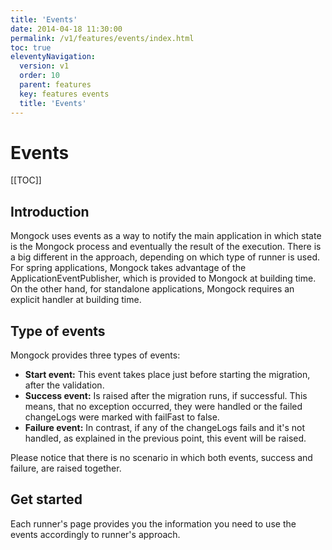 ```yaml
---
title: 'Events' 
date: 2014-04-18 11:30:00 
permalink: /v1/features/events/index.html
toc: true
eleventyNavigation:
  version: v1
  order: 10 
  parent: features
  key: features events
  title: 'Events'
---
```

<h1 class="title">Events</h1>


[[TOC]]
## Introduction
Mongock uses events as a way to notify the main application in which state is the Mongock process and eventually the result of the execution.
There is a big different in the approach, depending on which type of runner is used. For spring applications, Mongock takes advantage of the ApplicationEventPublisher, which is provided to Mongock at building time. On the other hand, for standalone applications, Mongock requires an explicit handler at building time.


## Type of events
Mongock provides three types of events:
- **Start event:** This event takes place just before starting the migration, after the validation.
- **Success event:** Is raised after the migration runs, if successful. This means, that no exception occurred, they were handled or the failed changeLogs were marked with failFast to false.
- **Failure event:** In contrast, if any of the changeLogs fails and it's not handled, as explained in the previous point, this event will be raised.

Please notice that there is no scenario in which both events, success and failure, are raised together.

## Get started

Each runner's page provides you the information you need to use the events accordingly to runner's approach.
